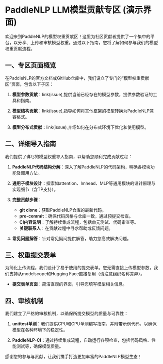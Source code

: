 # PaddleNLP LLM模型贡献专区 (演示界面)

欢迎来到PaddleNLP的模型权重贡献区！这里为社区贡献者提供了一个集中的平台，以分享、上传和审核模型权重。通过以下指南，您将了解如何参与我们的模型权重贡献流程。

## 一、专区页面概览

在PaddleNLP的官方文档或GitHub仓库中，我们设立了专门的“模型权重贡献区”页面，包含以下子区：


1. **模型参数贡献**：link(issue),提供当前已经存在的模型参数，提供参数验证的工具和指南。

2. **模型结构贡献**：link(issue),指导如何将其他框架的模型转换为PaddleNLP兼容格式。

3. **模型分布式贡献**：link(issue),介绍如何在分布式环境下优化和使用模型。

## 二、详细导入指南

我们提供了详尽的模型权重导入指南，以帮助您顺利完成贡献过程：


1. **PaddleNLP代码结构分解**：深入了解PaddleNLP的代码架构，明确各模块功能及调用方法。

2. **通用子模块设计**：探索如attention、lmhead、MLP等通用模块的设计原理与实现细节（含TP支持）。

3. **完整贡献步骤**：
   - **git clone**：获取PaddleNLP仓库的最新代码。
   - **pre-commit**：确保代码风格与仓库一致，通过预提交检查。
   - **CI内容说明**：了解持续集成流程，包括单元测试、代码审查等。
   - **关键联系人**：在贡献过程中寻求帮助或反馈问题。

4. **常见问题解答**：针对常见疑问提供解答，助力您高效解决问题。

## 三、权重提交表单

为简化上传流程，我们设计了易于使用的提交表单。您无需直接上传模型参数，我们支持从modelscope和Hugging Face直接复用（请注意组织名称差异）。


- **提交表单页面**：简洁直观的界面，引导您填写模型相关信息。

## 四、审核机制

我们建立了严格的审核机制，以确保所提交模型的质量与可靠性：


1. **unittest单测**：我们提供CPU和GPU单测编写指南，并附带示例代码，以确保模型在各种环境下的稳定性。

2. **PaddleNLP-CI**：通过持续集成流程，自动运行各项检查，包括代码风格、性能测试等，确保模型质量。

感谢您的参与与贡献，让我们携手打造更加丰富的PaddleNLP模型生态！
